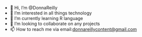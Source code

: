 - 👋 Hi, I’m @DonnaReilly
- 👀 I’m interested in all things technology
- 🌱 I’m currently learning R language
- 💞️ I’m looking to collaborate on any projects 
- 📫 How to reach me via email:donnareillycontent@gmail.com

<!---
DonnaReilly/DonnaReilly is a ✨ special ✨ repository because its `README.md` (this file) appears on your GitHub profile.
You can click the Preview link to take a look at your changes.
--->
